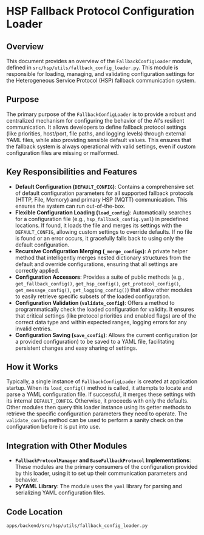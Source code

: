 # HSP Fallback Protocol Configuration Loader

## Overview

This document provides an overview of the `FallbackConfigLoader` module, defined in `src/hsp/utils/fallback_config_loader.py`. This module is responsible for loading, managing, and validating configuration settings for the Heterogeneous Service Protocol (HSP) fallback communication system.

## Purpose

The primary purpose of the `FallbackConfigLoader` is to provide a robust and centralized mechanism for configuring the behavior of the AI's resilient communication. It allows developers to define fallback protocol settings (like priorities, host/port, file paths, and logging levels) through external YAML files, while also providing sensible default values. This ensures that the fallback system is always operational with valid settings, even if custom configuration files are missing or malformed.

## Key Responsibilities and Features

*   **Default Configuration (`DEFAULT_CONFIG`)**: Contains a comprehensive set of default configuration parameters for all supported fallback protocols (HTTP, File, Memory) and primary HSP (MQTT) communication. This ensures the system can run out-of-the-box.
*   **Flexible Configuration Loading (`load_config`)**: Automatically searches for a configuration file (e.g., `hsp_fallback_config.yaml`) in predefined locations. If found, it loads the file and merges its settings with the `DEFAULT_CONFIG`, allowing custom settings to override defaults. If no file is found or an error occurs, it gracefully falls back to using only the default configuration.
*   **Recursive Configuration Merging (`_merge_configs`)**: A private helper method that intelligently merges nested dictionary structures from the default and override configurations, ensuring that all settings are correctly applied.
*   **Configuration Accessors**: Provides a suite of public methods (e.g., `get_fallback_config()`, `get_hsp_config()`, `get_protocol_config()`, `get_message_config()`, `get_logging_config()`) that allow other modules to easily retrieve specific subsets of the loaded configuration.
*   **Configuration Validation (`validate_config`)**: Offers a method to programmatically check the loaded configuration for validity. It ensures that critical settings (like protocol priorities and enabled flags) are of the correct data type and within expected ranges, logging errors for any invalid entries.
*   **Configuration Saving (`save_config`)**: Allows the current configuration (or a provided configuration) to be saved to a YAML file, facilitating persistent changes and easy sharing of settings.

## How it Works

Typically, a single instance of `FallbackConfigLoader` is created at application startup. When its `load_config()` method is called, it attempts to locate and parse a YAML configuration file. If successful, it merges these settings with its internal `DEFAULT_CONFIG`. Otherwise, it proceeds with only the defaults. Other modules then query this loader instance using its getter methods to retrieve the specific configuration parameters they need to operate. The `validate_config` method can be used to perform a sanity check on the configuration before it is put into use.

## Integration with Other Modules

*   **`FallbackProtocolManager` and `BaseFallbackProtocol` Implementations**: These modules are the primary consumers of the configuration provided by this loader, using it to set up their communication parameters and behavior.
*   **PyYAML Library**: The module uses the `yaml` library for parsing and serializing YAML configuration files.

## Code Location

`apps/backend/src/hsp/utils/fallback_config_loader.py`